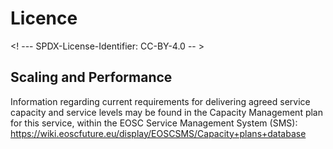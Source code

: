 # Licence

<! --- SPDX-License-Identifier: CC-BY-4.0  -- >

## Scaling and Performance

Information regarding current requirements for delivering agreed service capacity and service levels may be found in the Capacity Management plan for this service, within the EOSC Service Management System (SMS): <https://wiki.eoscfuture.eu/display/EOSCSMS/Capacity+plans+database>
